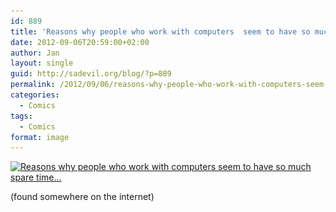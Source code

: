 ```yaml
---
id: 889
title: 'Reasons why people who work with computers  seem to have so much spare time&#8230;'
date: 2012-09-06T20:59:00+02:00
author: Jan
layout: single
guid: http://sadevil.org/blog/?p=889
permalink: /2012/09/06/reasons-why-people-who-work-with-computers-seem-to-have-so-much-spare-time/
categories:
  - Comics
tags:
  - Comics
format: image
---
```

[<img class="aligncenter size-full wp-image-890" title="Reasons why people who work with computers seem to have so much spare time..." src="/assets/images/2012/09/217105_469340956420254_1423167663_n.jpg" alt="Reasons why people who work with computers seem to have so much spare time..." width="460" height="381" srcset="/assets/images/2012/09/217105_469340956420254_1423167663_n.jpg 460w, /assets/images/2012/09/217105_469340956420254_1423167663_n-300x248.jpg 300w" sizes="(max-width: 460px) 100vw, 460px" />]("/assets/images/2012/09/217105_469340956420254_1423167663_n.jpg)

(found somewhere on the internet)
